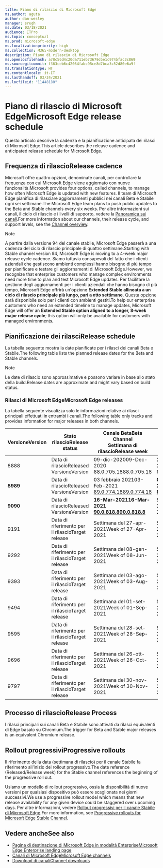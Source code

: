 ```yaml
---
title: Piano di rilascio di Microsoft Edge
ms.author: aguta
author: dan-wesley
manager: srugh
ms.date: 03/18/2021
audience: ITPro
ms.topic: conceptual
ms.prod: microsoft-edge
ms.localizationpriority: high
ms.collection: M365-modern-desktop
description: Piano di rilascio di Microsoft Edge
ms.openlocfilehash: a78c56d4c20da711eb73679dbe1c974bfac3c869
ms.sourcegitcommit: f363ceb6c42054fabc95ce8d7bca3c52d80e6a9f
ms.translationtype: HT
ms.contentlocale: it-IT
ms.lasthandoff: 03/24/2021
ms.locfileid: "11448180"
---
```

# <a name="microsoft-edge-release-schedule"></a><span data-ttu-id="f7020-103">Piano di rilascio di Microsoft Edge</span><span class="sxs-lookup"><span data-stu-id="f7020-103">Microsoft Edge release schedule</span></span>

<span data-ttu-id="f7020-104">Questo articolo descrive la cadenza e la pianificazione anticipata dei rilasci di Microsoft Edge.</span><span class="sxs-lookup"><span data-stu-id="f7020-104">This article describes the release cadence and anticipated release schedule for Microsoft Edge.</span></span>

## <a name="release-cadence"></a><span data-ttu-id="f7020-105">Frequenza di rilascio</span><span class="sxs-lookup"><span data-stu-id="f7020-105">Release cadence</span></span>

<span data-ttu-id="f7020-106">Microsoft offre quattro opzioni, denominate canali, per controllare la frequenza con cui Microsoft Edge viene aggiornato con nuove funzionalità.</span><span class="sxs-lookup"><span data-stu-id="f7020-106">Microsoft provides four options, called channels, to manage how often Microsoft Edge is updated with new features.</span></span> <span data-ttu-id="f7020-107">Il team di Microsoft Edge pianifica di rilasciare aggiornamenti pubblici nei canali Beta e Stabile ogni sei settimane.</span><span class="sxs-lookup"><span data-stu-id="f7020-107">The Microsoft Edge team plans to push public updates to the Beta and Stable channels every six weeks.</span></span> <span data-ttu-id="f7020-108">Per altre informazioni sui canali, il ciclo di rilascio e i livelli di supporto, vedere la [Panoramica sui canali](./microsoft-edge-channels.md#channel-overview).</span><span class="sxs-lookup"><span data-stu-id="f7020-108">For more information about our channels, their release cycle, and support levels, see the [Channel overview](./microsoft-edge-channels.md#channel-overview).</span></span>

> [!NOTE]
> <span data-ttu-id="f7020-109">A partire dalla versione 94 del canale stabile, Microsoft Edge passerà a una cadenza del ciclo di rilascio principale di quattro settimane.</span><span class="sxs-lookup"><span data-stu-id="f7020-109">Starting with Stable channel version 94, Microsoft Edge is moving to a 4-week major release cycle cadence.</span></span> <span data-ttu-id="f7020-110">Siamo tuttavia consapevoli del fatto che i clienti aziendali che gestiscono ambienti complessi hanno bisogno di più tempo per pianificare e testare gli aggiornamenti di Microsoft Edge.</span><span class="sxs-lookup"><span data-stu-id="f7020-110">However, we recognize that enterprise customers who manage complex environments need more time to plan and test Microsoft Edge updates.</span></span> <span data-ttu-id="f7020-111">Per facilitare la gestione degli aggiornamenti per i clienti aziendali che hanno bisogno di più tempo, Microsoft Edge offrirà un'opzione **Extended Stable allineata a un ciclo di rilascio principale più lungo, pari a otto settimane**. Questa opzione sarà disponibile solo per i clienti con ambienti gestiti.</span><span class="sxs-lookup"><span data-stu-id="f7020-111">To help our enterprise customers who need an extended timeline to manage updates, Microsoft Edge will offer an **Extended Stable option aligned to a longer, 8-week major release cycle**; this option will only be available for customers with managed environments.</span></span>

## <a name="release-schedule"></a><span data-ttu-id="f7020-112">Pianificazione dei rilasci</span><span class="sxs-lookup"><span data-stu-id="f7020-112">Release schedule</span></span>

<span data-ttu-id="f7020-113">La tabella seguente mostra la date pianificate per i rilasci dei canali Beta e Stabile.</span><span class="sxs-lookup"><span data-stu-id="f7020-113">The following table lists the planned release dates for the Beta and Stable channels.</span></span>

> [!NOTE]
> <span data-ttu-id="f7020-114">Le date di rilascio sono approssimative e possono variare in base allo stato della build.</span><span class="sxs-lookup"><span data-stu-id="f7020-114">Release dates are approximate and might vary based on build status.</span></span>

### <a name="microsoft-edge-releases"></a><span data-ttu-id="f7020-115">Rilasci di Microsoft Edge</span><span class="sxs-lookup"><span data-stu-id="f7020-115">Microsoft Edge releases</span></span>

<span data-ttu-id="f7020-116">La tabella seguente visualizza solo le informazioni relative ai rilasci principali effettuati in entrambi i canali.</span><span class="sxs-lookup"><span data-stu-id="f7020-116">The following table only tracks and provides information for major releases in both channels.</span></span>

| <span data-ttu-id="f7020-117">Versione</span><span class="sxs-lookup"><span data-stu-id="f7020-117">Version</span></span> | <span data-ttu-id="f7020-118">Stato rilascio</span><span class="sxs-lookup"><span data-stu-id="f7020-118">Release status</span></span> | <span data-ttu-id="f7020-119">Canale Beta</span><span class="sxs-lookup"><span data-stu-id="f7020-119">Beta Channel</span></span><br><span data-ttu-id="f7020-120">Settimana di rilascio</span><span class="sxs-lookup"><span data-stu-id="f7020-120">Release week</span></span> | <span data-ttu-id="f7020-121">Canale Stable</span><span class="sxs-lookup"><span data-stu-id="f7020-121">Stable Channel</span></span><br><span data-ttu-id="f7020-122">Settimana di rilascio</span><span class="sxs-lookup"><span data-stu-id="f7020-122">Release week</span></span> |
|---------|-----|------|--------|
| <span data-ttu-id="f7020-123">88</span><span class="sxs-lookup"><span data-stu-id="f7020-123">88</span></span> | <span data-ttu-id="f7020-124">Data di rilascio</span><span class="sxs-lookup"><span data-stu-id="f7020-124">Released</span></span><br><span data-ttu-id="f7020-125">Versione</span><span class="sxs-lookup"><span data-stu-id="f7020-125">Version</span></span> | <span data-ttu-id="f7020-126">09-dic-2020</span><span class="sxs-lookup"><span data-stu-id="f7020-126">09-Dec-2020</span></span><br>[<span data-ttu-id="f7020-127">88.0.705.18</span><span class="sxs-lookup"><span data-stu-id="f7020-127">88.0.705.18</span></span>](./microsoft-edge-relnote-beta-channel.md#version-88070518-december-9) | <span data-ttu-id="f7020-128">21-gen-2021</span><span class="sxs-lookup"><span data-stu-id="f7020-128">21-Jan-2021</span></span><br>[<span data-ttu-id="f7020-129">88.0.705.50</span><span class="sxs-lookup"><span data-stu-id="f7020-129">88.0.705.50</span></span>](./microsoft-edge-relnote-stable-channel.md#version-88070550-january-21)|
| **<span data-ttu-id="f7020-130">89</span><span class="sxs-lookup"><span data-stu-id="f7020-130">89</span></span>** | <span data-ttu-id="f7020-131">Data di rilascio</span><span class="sxs-lookup"><span data-stu-id="f7020-131">Released</span></span><br><span data-ttu-id="f7020-132">Versione</span><span class="sxs-lookup"><span data-stu-id="f7020-132">Version</span></span> | <span data-ttu-id="f7020-133">03 febbraio 2021</span><span class="sxs-lookup"><span data-stu-id="f7020-133">03-Feb-2021</span></span><br>[<span data-ttu-id="f7020-134">89.0.774.18</span><span class="sxs-lookup"><span data-stu-id="f7020-134">89.0.774.18</span></span>](./microsoft-edge-relnote-beta-channel.md#version-89077418-february-3) | **<span data-ttu-id="f7020-135">04-mar-2021</span><span class="sxs-lookup"><span data-stu-id="f7020-135">04-Mar-2021</span></span>**<br>**[<span data-ttu-id="f7020-136">89.0.774.45</span><span class="sxs-lookup"><span data-stu-id="f7020-136">89.0.774.45</span></span>](./microsoft-edge-relnote-stable-channel.md#version-89077445-march-21)** |
| **<span data-ttu-id="f7020-137">90</span><span class="sxs-lookup"><span data-stu-id="f7020-137">90</span></span>** | <span data-ttu-id="f7020-138">Data di rilascio</span><span class="sxs-lookup"><span data-stu-id="f7020-138">Released</span></span><br><span data-ttu-id="f7020-139">Versione</span><span class="sxs-lookup"><span data-stu-id="f7020-139">Version</span></span> | **<span data-ttu-id="f7020-140">16-Mar-2021</span><span class="sxs-lookup"><span data-stu-id="f7020-140">16-Mar-2021</span></span>**<br>**[<span data-ttu-id="f7020-141">90.0.818.8</span><span class="sxs-lookup"><span data-stu-id="f7020-141">90.0.818.8</span></span>](./microsoft-edge-relnote-beta-channel.md#version-9008188-march-16)** | <span data-ttu-id="f7020-142">Settimana del 15-apr-2021</span><span class="sxs-lookup"><span data-stu-id="f7020-142">Week of 15-Apr-2021</span></span> |
| <span data-ttu-id="f7020-143">91</span><span class="sxs-lookup"><span data-stu-id="f7020-143">91</span></span> | <span data-ttu-id="f7020-144">Data di riferimento per il rilascio</span><span class="sxs-lookup"><span data-stu-id="f7020-144">Target release</span></span> | <span data-ttu-id="f7020-145">Settimana del 27-apr-2021</span><span class="sxs-lookup"><span data-stu-id="f7020-145">Week of 27-Apr-2021</span></span> | <span data-ttu-id="f7020-146">Settimana del 27-mag-2021</span><span class="sxs-lookup"><span data-stu-id="f7020-146">Week of 27-May-2021</span></span> |
| <span data-ttu-id="f7020-147">92</span><span class="sxs-lookup"><span data-stu-id="f7020-147">92</span></span> | <span data-ttu-id="f7020-148">Data di riferimento per il rilascio</span><span class="sxs-lookup"><span data-stu-id="f7020-148">Target release</span></span> | <span data-ttu-id="f7020-149">Settimana del 08-gen-2021</span><span class="sxs-lookup"><span data-stu-id="f7020-149">Week of 08-Jun-2021</span></span> | <span data-ttu-id="f7020-150">Settimana del 22-lug-2021</span><span class="sxs-lookup"><span data-stu-id="f7020-150">Week of 22-Jul-2021</span></span> |
| <span data-ttu-id="f7020-151">93</span><span class="sxs-lookup"><span data-stu-id="f7020-151">93</span></span> | <span data-ttu-id="f7020-152">Data di riferimento per il rilascio</span><span class="sxs-lookup"><span data-stu-id="f7020-152">Target release</span></span> | <span data-ttu-id="f7020-153">Settimana del 03-ago-2021</span><span class="sxs-lookup"><span data-stu-id="f7020-153">Week of 03-Aug-2021</span></span> | <span data-ttu-id="f7020-154">Settimana del 02-set-2021</span><span class="sxs-lookup"><span data-stu-id="f7020-154">Week of 02-Sep-2021</span></span> |
| <span data-ttu-id="f7020-155">94</span><span class="sxs-lookup"><span data-stu-id="f7020-155">94</span></span> | <span data-ttu-id="f7020-156">Data di riferimento per il rilascio</span><span class="sxs-lookup"><span data-stu-id="f7020-156">Target release</span></span> | <span data-ttu-id="f7020-157">Settimana del 01-set-2021</span><span class="sxs-lookup"><span data-stu-id="f7020-157">Week of 01-Sep-2021</span></span> | <span data-ttu-id="f7020-158">Settimana del 23-set-2021</span><span class="sxs-lookup"><span data-stu-id="f7020-158">Week of 23-Sep-2021</span></span> |
| <span data-ttu-id="f7020-159">95</span><span class="sxs-lookup"><span data-stu-id="f7020-159">95</span></span> | <span data-ttu-id="f7020-160">Data di riferimento per il rilascio</span><span class="sxs-lookup"><span data-stu-id="f7020-160">Target release</span></span> | <span data-ttu-id="f7020-161">Settimana del 28-set-2021</span><span class="sxs-lookup"><span data-stu-id="f7020-161">Week of 28-Sep-2021</span></span> | <span data-ttu-id="f7020-162">Settimana del 21-ott-2021</span><span class="sxs-lookup"><span data-stu-id="f7020-162">Week of 21-Oct-2021</span></span> |
| <span data-ttu-id="f7020-163">96</span><span class="sxs-lookup"><span data-stu-id="f7020-163">96</span></span> | <span data-ttu-id="f7020-164">Data di riferimento per il rilascio</span><span class="sxs-lookup"><span data-stu-id="f7020-164">Target release</span></span> | <span data-ttu-id="f7020-165">Settimana del 26-ott-2021</span><span class="sxs-lookup"><span data-stu-id="f7020-165">Week of 26-Oct-2021</span></span> | <span data-ttu-id="f7020-166">Settimana del 18-nov-2021</span><span class="sxs-lookup"><span data-stu-id="f7020-166">Week of 18-Nov-2021</span></span> |
| <span data-ttu-id="f7020-167">97</span><span class="sxs-lookup"><span data-stu-id="f7020-167">97</span></span> | <span data-ttu-id="f7020-168">Data di riferimento per il rilascio</span><span class="sxs-lookup"><span data-stu-id="f7020-168">Target release</span></span> | <span data-ttu-id="f7020-169">Settimana del 30-nov-2021</span><span class="sxs-lookup"><span data-stu-id="f7020-169">Week of 30-Nov-2021</span></span> | <span data-ttu-id="f7020-170">Settimana del 06-gen-2022</span><span class="sxs-lookup"><span data-stu-id="f7020-170">Week of 06-Jan-2022</span></span> |

## <a name="release-process"></a><span data-ttu-id="f7020-171">Processo di rilascio</span><span class="sxs-lookup"><span data-stu-id="f7020-171">Release Process</span></span>

<span data-ttu-id="f7020-172">I rilasci principali sui canali Beta e Stabile sono attivati da rilasci equivalenti di Edge basato su Chromium.</span><span class="sxs-lookup"><span data-stu-id="f7020-172">The trigger for Beta and Stable major releases is an equivalent Chromium release.</span></span>

## <a name="progressive-rollouts"></a><span data-ttu-id="f7020-173">Rollout progressivi</span><span class="sxs-lookup"><span data-stu-id="f7020-173">Progressive rollouts</span></span>

<span data-ttu-id="f7020-174">Il riferimento della data (settimana di rilascio) per il canale Stabile fa riferimento all'inizio del rollout progressivo.</span><span class="sxs-lookup"><span data-stu-id="f7020-174">The date reference (Released/Release week) for the Stable channel references the beginning of the progressive roll out.</span></span>

<span data-ttu-id="f7020-175">Usiamo un modello di rollout progressivo, ossia la disponibilità di nuove versioni per qualsiasi dispositivo può essere scaglionata nei giorni successivi.</span><span class="sxs-lookup"><span data-stu-id="f7020-175">We use a progressive rollout model which means that new release availability for any given device could be staggered over upcoming days.</span></span> <span data-ttu-id="f7020-176">Per altre informazioni, vedere [Rollout progressivi per il canale Stabile di Microsoft Edge](microsoft-edge-update-progressive-rollout.md).</span><span class="sxs-lookup"><span data-stu-id="f7020-176">For more information, see [Progressive rollouts for Microsoft Edge Stable Channel](microsoft-edge-update-progressive-rollout.md).</span></span>

## <a name="see-also"></a><span data-ttu-id="f7020-177">Vedere anche</span><span class="sxs-lookup"><span data-stu-id="f7020-177">See also</span></span>

- [<span data-ttu-id="f7020-178">Pagina di destinazione di Microsoft Edge in modalità Enterprise</span><span class="sxs-lookup"><span data-stu-id="f7020-178">Microsoft Edge Enterprise landing page</span></span>](https://aka.ms/EdgeEnterprise)
- [<span data-ttu-id="f7020-179">Canali di Microsoft Edge</span><span class="sxs-lookup"><span data-stu-id="f7020-179">Microsoft Edge channels</span></span>](microsoft-edge-channels.md)
- [<span data-ttu-id="f7020-180">Download di canali</span><span class="sxs-lookup"><span data-stu-id="f7020-180">Channel downloads</span></span>](https://www.microsoft.com/edge/business/download)